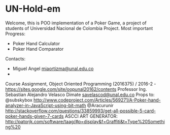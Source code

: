 # UN-Hold-em
Welcome, this is  POO implementation of a Poker Game, a project of students of Universidad Nacional de Colombia Project.
Most important Progress:
- Poker Hand Calculator
- Poker Hand Comparator

Contacts:
- Miguel Angel miaortizma@unal.edu.co
- 
Course Assignment, Object Oriented Programming (2016375) / 2016-2
-https://sites.google.com/site/oopunal20162/contents
Professor
Ing. Sebastian Alejandro Velasco Dimate
savelascod@unal.edu.co
Props to:
@subskybox
http://www.codeproject.com/Articles/569271/A-Poker-hand-analyzer-in-JavaScript-using-bit-math
@Aracurunir
http://stackoverflow.com/questions/33859993/get-all-possible-5-card-poker-hands-given-7-cards
ASCCI ART GENERATOR:
http://patorjk.com/software/taag/#p=display&f=Graffiti&t=Type%20Something%20
